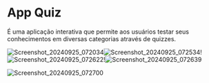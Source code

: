 
# App Quiz

É uma aplicação interativa que permite aos usuários testar seus conhecimentos em diversas categorias através de quizzes.


![Screenshot_20240925_072034](https://github.com/user-attachments/assets/f1379bc0-06e6-4a01-9a60-d3cd34e63411)![Screenshot_20240925_072534](https://github.com/user-attachments/assets/6ec29746-b4ae-49b2-99cc-ed8d9eefb767)! 
 ![Screenshot_20240925_072622](https://github.com/user-attachments/assets/6b334fcc-2356-4b01-b0e6-58acb7f7294e)!![Screenshot_20240925_072639](https://github.com/user-attachments/assets/088b73dd-c04f-4c6b-9176-80fe3c43bc91)

![Screenshot_20240925_072700](https://github.com/user-attachments/assets/56757460-f3db-437e-91b0-09fe5a95d39d)
